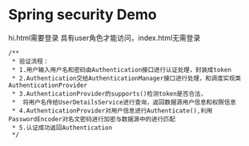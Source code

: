# Spring security Demo

hi.html需要登录 具有user角色才能访问，index.html无需登录
```
/**
 * 验证流程：
 * 1.用户输入用户名和密码由Authentication接口进行认证处理，封装成token
 * 2.Authentication交给AuthenticationManager接口进行处理，和调度实现类AuthenticationProvider
 * 3.AuthenticationProvider的supports()检测token是否合法，
 *  将用户名传给UserDetailsService进行查询，返回数据源用户信息和权限信息
 * 4.AuthenticationProvider对用户信息进行Authenticate(),利用PasswordEncoder对名文密码进行加密与数据源中的进行匹配
 * 5.认证成功返回Authentication
 */
```

